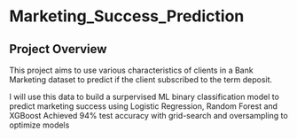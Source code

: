 # Marketing_Success_Prediction
## Project Overview
This project aims to use various characteristics of clients in a Bank Marketing dataset to predict if the client subscribed to the term deposit. 

I will use this data to build a surpervised ML binary classification model to predict marketing success using Logistic Regression, Random Forest and XGBoost
Achieved 94% test accuracy with grid-search and oversampling to optimize models

